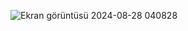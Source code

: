 ![Ekran görüntüsü 2024-08-28 040828](https://github.com/user-attachments/assets/b059f73e-3633-4943-b2ac-68a0f7377d8b)
